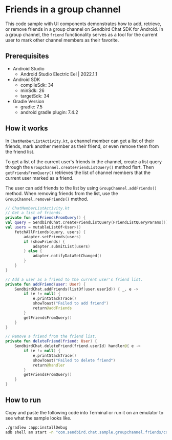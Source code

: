 # Friends in a group channel

This code sample with UI components demonstrates how to add, retrieve, or remove friends in a group channel on Sendbird Chat SDK for Android. In a group channel, the `friend` functionality serves as a tool for the current user to mark other channel members as their favorite.

## Prerequisites

+ Android Studio
  + Android Studio Electric Eel | 2022.1.1
+ Android SDK
    + compileSdk: 34
    + minSdk: 26
    + targetSdk: 34
+ Gradle Version
    + gradle: 7.5
    + android gradle plugin: 7.4.2

## How it works

In `ChatMemberListActivity.kt`, a channel member can get a list of their friends, mark another member as their friend, or even remove them from the friend list. 

To get a list of the current user's friends in the channel, create a list query through the `GroupChannel.createFriendListQuery()` method fisrt. Then `getFriendsFromQuery()` retrieves the list of channel members that the current user marked as a friend. 

The user can add friends to the list by using `GroupChannel.addFriends()` method. When removing friends from the list, use the `GroupChannel.removeFriends()` method.

``` kotlin
// ChatMemberListActivity.kt
// Get a list of friends.
private fun getFriendsFromQuery() { 
val query = SendbirdChat.createFriendListQuery(FriendListQueryParams())
val users = mutableListOf<User>()
    fetchAllFriends(query, users) { 
        adapter.setFriends(users) 
        if (showFriends) { 
            adapter.submitList(users) 
        } else { 
            adapter.notifyDataSetChanged() 
        } 
    } 
}

// Add a user as a friend to the current user's friend list.
private fun addFriend(user: User) {
    SendbirdChat.addFriends(listOf(user.userId)) { _, e ->
        if (e != null) {
            e.printStackTrace()
            showToast("Failed to add friend")
            return@addFriends
        }
        getFriendsFromQuery()
    }
}

// Remove a friend from the friend list.
private fun deleteFriend(friend: User) {
    SendbirdChat.deleteFriend(friend.userId) handler@{ e ->
        if (e != null) {
            e.printStackTrace()
            showToast("Failed to delete friend")
            return@handler
        }
        getFriendsFromQuery()
    }
}
```

## How to run

Copy and paste the following code into Terminal or run it on an emulator to see what the sample looks like.

``` bash
./gradlew :app:installDebug
adb shell am start -n "com.sendbird.chat.sample.groupchannel.friends/com.sendbird.chat.sample.groupchannel.friends.base.SplashActivity" -a android.intent.action.MAIN -c android.intent.category.LAUNCHER
```
